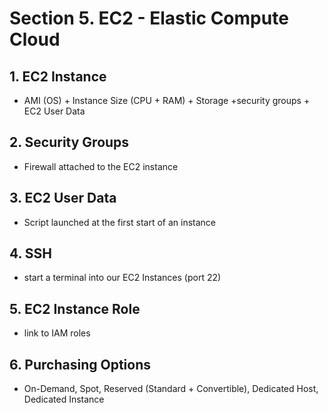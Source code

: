 # Section 5. EC2 - Elastic Compute Cloud

## 1. EC2 Instance

- AMI (OS) + Instance Size (CPU + RAM) + Storage +security groups + EC2 User Data

## 2. Security Groups

- Firewall attached to the EC2 instance

## 3. EC2 User Data

- Script launched at the first start of an instance
  
## 4. SSH

- start a terminal into our EC2 Instances (port 22)
  
## 5. EC2 Instance Role

- link to IAM roles

## 6. Purchasing Options

- On-Demand, Spot, Reserved (Standard + Convertible), Dedicated Host, Dedicated Instance
